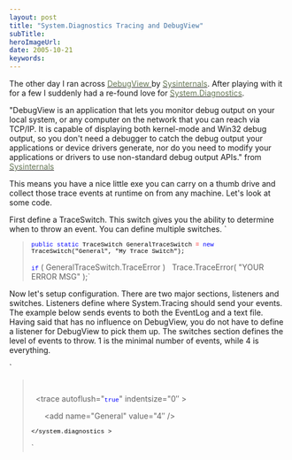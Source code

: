 ```yaml
---
layout: post 
title: "System.Diagnostics Tracing and DebugView"
subTitle: 
heroImageUrl: 
date: 2005-10-21
keywords: 
---
```


The other day I ran across [<FONT color=#667755>DebugView </FONT>](http://www.sysinternals.com/Utilities/DebugView.html)by [<FONT color=#667755>Sysinternals</FONT>](http://sysinternals.com/). After playing with it for a few I suddenly had a re-found love for [<FONT color=#667755>System.Diagnostics</FONT>](http://msdn2.microsoft.com/en-us/library/15t15zda(en-US,VS.80).aspx).

"DebugView is an application that lets you monitor debug output on your local system, or any computer on the network that you can reach via TCP/IP. It is capable of displaying both kernel-mode and Win32 debug output, so you don't need a debugger to catch the debug output your applications or device drivers generate, nor do you need to modify your applications or drivers to use non-standard debug output APIs." from [<FONT color=#667755>Sysinternals</FONT>](http://sysinternals.com/)

This means you have a nice little exe you can carry on a thumb drive and collect those trace events at runtime on from any machine. Let's look at some code.

First define a TraceSwitch. This switch gives you the ability to determine when to throw an event. You can define multiple switches.
`

> <P><SPAN style="FONT-SIZE: 11px; COLOR: black; FONT-FAMILY: Courier New; BACKGROUND-COLOR: transparent"><SPAN style="FONT-SIZE: 11px; COLOR: blue; FONT-FAMILY: Courier New; BACKGROUND-COLOR: transparent">public</SPAN> <SPAN style="FONT-SIZE: 11px; COLOR: blue; FONT-FAMILY: Courier New; BACKGROUND-COLOR: transparent">static</SPAN> TraceSwitch GeneralTraceSwitch <SPAN style="FONT-SIZE: 11px; COLOR: red; FONT-FAMILY: Courier New; BACKGROUND-COLOR: transparent">=</SPAN> <SPAN style="FONT-SIZE: 11px; COLOR: blue; FONT-FAMILY: Courier New; BACKGROUND-COLOR: transparent">new</SPAN> TraceSwitch("General", "My Trace Switch"); 
> 
> <SPAN style="FONT-SIZE: 11px; COLOR: blue; FONT-FAMILY: Courier New; BACKGROUND-COLOR: transparent">if</SPAN> ( GeneralTraceSwitch.TraceError )
> &nbsp; Trace.TraceError( "YOUR ERROR MSG" );</SPAN>`

Now let's setup configuration. There are two major sections, listeners and switches. Listeners define where System.Tracing should send your events. The example below sends events to both the EventLog and a text file. Having said that has no influence on DebugView, you do not have to define a listener for DebugView to pick them up. The switches section defines the level of events to throw. 1 is the minimal number of events, while 4 is everything.

`

> <P><SPAN style="FONT-SIZE: 11px; COLOR: black; FONT-FAMILY: Courier New; BACKGROUND-COLOR: transparent"><configuration > 
> &nbsp;<system.diagnostics >
> 
> &nbsp; <trace autoflush="<SPAN style="FONT-SIZE: 11px; COLOR: blue; FONT-FAMILY: Courier New; BACKGROUND-COLOR: transparent">true</SPAN>" indentsize="0″ >
> &nbsp;&nbsp;&nbsp; <listeners >
> &nbsp;&nbsp;&nbsp;&nbsp; &nbsp;<add name="EventLogTraceListener" type="System.Diagnostics.EventLogTraceListener" initializeData="Team Build"/>
> &nbsp;&nbsp;&nbsp;&nbsp;&nbsp; <add name="TextWriterTraceListener" type="System.Diagnostics.TextWriterTraceListener" initializeData=".\ci.log" />
> &nbsp;&nbsp;&nbsp; </listeners >
> &nbsp; </trace >
> 
> &nbsp; <switches >
> &nbsp;&nbsp;&nbsp; <add name="General" value="4″ />
> &nbsp; </switches >
> <FONT size=1>&nbsp;</FONT></SPAN><SPAN style="FONT-SIZE: 11px; COLOR: black; FONT-FAMILY: Courier New; BACKGROUND-COLOR: transparent"><FONT size=1>&nbsp;</FONT></SPAN>
> 
> <SPAN style="FONT-SIZE: 11px; COLOR: black; FONT-FAMILY: Courier New; BACKGROUND-COLOR: transparent"></system.diagnostics >
> </configuration >
> 
> </SPAN>`